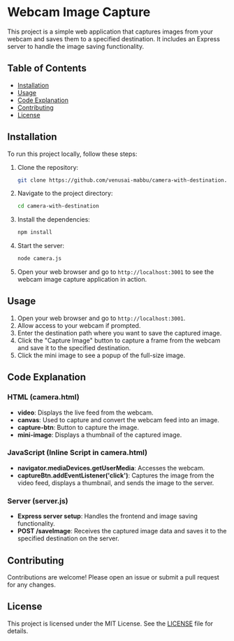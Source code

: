 # Webcam Image Capture

This project is a simple web application that captures images from your webcam and saves them to a specified destination. It includes an Express server to handle the image saving functionality.

## Table of Contents

- [Installation](#installation)
- [Usage](#usage)
- [Code Explanation](#code-explanation)
- [Contributing](#contributing)
- [License](#license)

## Installation

To run this project locally, follow these steps:

1. Clone the repository:
    ```bash
    git clone https://github.com/venusai-mabbu/camera-with-destination.git
    ```
2. Navigate to the project directory:
    ```bash
    cd camera-with-destination
    ```
3. Install the dependencies:
    ```bash
    npm install
    ```
4. Start the server:
    ```bash
    node camera.js
    ```
5. Open your web browser and go to `http://localhost:3001` to see the webcam image capture application in action.

## Usage

1. Open your web browser and go to `http://localhost:3001`.
2. Allow access to your webcam if prompted.
3. Enter the destination path where you want to save the captured image.
4. Click the "Capture Image" button to capture a frame from the webcam and save it to the specified destination.
5. Click the mini image to see a popup of the full-size image.

## Code Explanation

### HTML (camera.html)

- **video**: Displays the live feed from the webcam.
- **canvas**: Used to capture and convert the webcam feed into an image.
- **capture-btn**: Button to capture the image.
- **mini-image**: Displays a thumbnail of the captured image.

### JavaScript (Inline Script in camera.html)

- **navigator.mediaDevices.getUserMedia**: Accesses the webcam.
- **captureBtn.addEventListener('click')**: Captures the image from the video feed, displays a thumbnail, and sends the image to the server.

### Server (server.js)

- **Express server setup**: Handles the frontend and image saving functionality.
- **POST /saveImage**: Receives the captured image data and saves it to the specified destination on the server.

## Contributing

Contributions are welcome! Please open an issue or submit a pull request for any changes.

## License

This project is licensed under the MIT License. See the [LICENSE](LICENSE) file for details.

